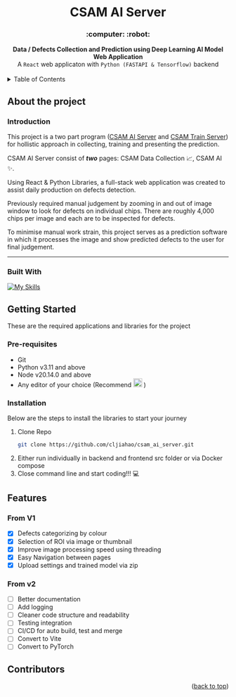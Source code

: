 <div align="center">
  <h1>
   CSAM AI Server
  </h1>
</div>

<div align="center">
  <h4>
    <h3>:computer: :robot:</h3>
    <strong>Data / Defects Collection and Prediction using Deep Learning AI Model Web Application</strong>
    <br>
    A <code>React</code> web applicaton with <code>Python (FASTAPI & Tensorflow)</code> backend
  </h4>
</div>

<br />

<details>
  <summary>Table of Contents</summary>
  <ol>
    <li>
      <a href="#about-the-project">About The Project</a>
      <ul>
        <li><a href="#introduction">Introduction</a></li>
        <li><a href="#built-with">Built With</a></li>
      </ul>
    </li>
    <li>
      <a href="#getting-started">Getting Started</a>
      <ul>
        <li><a href="#pre-requisites">Prerequisites</a></li>
        <li><a href="#installation">Installation</a></li>
      </ul>
    </li>
    <li><a href="#features">Features</a></li>
    <li><a href="#contributors">Contributors</a></li>
  </ol>
</details>

## About the project

### Introduction

This project is a two part program ([CSAM AI Server](http://github.com/cljiahao/csam_ai_server) and [CSAM Train Server](http://github.com/cljiahao/csam_ai_training)) for hollistic approach in collecting, training and presenting the prediction.

CSAM AI Server consist of <strong><i>two</i></strong> pages: CSAM Data Collection :chart_with_upwards_trend:, CSAM AI :sparkles:.

Using React & Python Libraries, a full-stack web application was created to assist daily production on defects detection.

Previously required manual judgement by zooming in and out of image window to look for defects on individual chips.
There are roughly 4,000 chips per image and each are to be inspected for defects.

To minimise manual work strain, this project serves as a prediction software in which
it processes the image and show predicted defects to the user for final judgement.

---

### Built With

[![My Skills](https://skillicons.dev/icons?i=vite,react,tailwind,fastapi,opencv,tensorflow,nginx,docker,python,js,html,css)](https://skillicons.dev) 

## Getting Started

These are the required applications and libraries for the project

### Pre-requisites

- Git
- Python v3.11 and above
- Node v20.14.0 and above
- Any editor of your choice (Recommend <a href="https://code.visualstudio.com/"><img src="https://skillicons.dev/icons?i=vscode" width="20"/></a> )

### Installation

Below are the steps to install the libraries to start your journey

1. Clone Repo
   ```sh
   git clone https://github.com/cljiahao/csam_ai_server.git
   ```
2. Either run individually in backend and frontend src folder or via Docker compose
3. Close command line and start coding!!! :computer:

## Features

### From V1
- [x] Defects categorizing by colour
- [x] Selection of ROI via image or thumbnail
- [x] Improve image processing speed using threading
- [x] Easy Navigation between pages
- [x] Upload settings and trained model via zip 

### From v2
- [ ] Better documentation
- [ ] Add logging
- [ ] Cleaner code structure and readability
- [ ] Testing integration
- [ ] CI/CD for auto build, test and merge
- [ ] Convert to Vite
- [ ] Convert to PyTorch

## Contributors

<p align="right">(<a href="#readme-top">back to top</a>)</p>